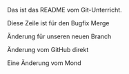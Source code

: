 Das ist das README vom Git-Unterricht.


Diese Zeile ist für den Bugfix Merge

Änderung für unseren neuen Branch

Änderung vom GitHub direkt

Eine Änderung vom Mond
